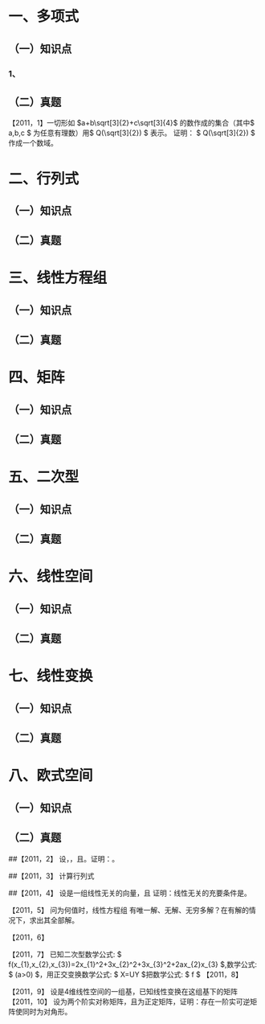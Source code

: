 # 一、多项式
## （一）知识点
### 1、
## （二）真题
【2011，1】一切形如
$a+b\sqrt[3]{2}+c\sqrt[3]{4}$
的数作成的集合（其中$ a,b,c $ 为任意有理数）用$ Q(\sqrt[3]{2}) $ 表示。
证明： $ Q(\sqrt[3]{2}) $ 作成一个数域。
# 二、行列式
## （一）知识点
## （二）真题

# 三、线性方程组
## （一）知识点
## （二）真题

# 四、矩阵
## （一）知识点
## （二）真题

# 五、二次型
## （一）知识点
## （二）真题

# 六、线性空间
## （一）知识点
## （二）真题

# 七、线性变换
## （一）知识点
## （二）真题

# 八、欧式空间
## （一）知识点
## （二）真题

 
 

 
##【2011，2】
设，，且。证明：。

##【2011，3】
计算行列式

##【2011，4】
设是一组线性无关的向量，且
证明：线性无关的充要条件是。

【2011，5】
问为何值时，线性方程组
有唯一解、无解、无穷多解？在有解的情况下，求出其全部解。

【2011，6】

【2011，7】
已知二次型数学公式: $ f(x_{1},x_{2},x_{3})=2x_{1}^2+3x_{2}^2+3x_{3}^2+2ax_{2}x_{3} $,数学公式: $ (a>0) $，用正交变换数学公式: $ X=UY $把数学公式: $ f $
【2011，8】

【2011，9】
设是4维线性空间的一组基，已知线性变换在这组基下的矩阵
【2011，10】
设为两个阶实对称矩阵，且为正定矩阵，证明：存在一阶实可逆矩阵使同时为对角形。
